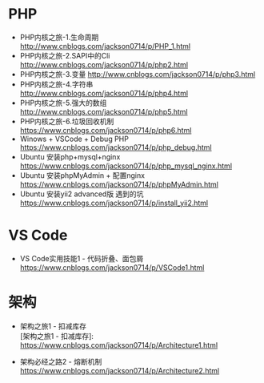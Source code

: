 # PHP
- PHP内核之旅-1.生命周期
http://www.cnblogs.com/jackson0714/p/PHP_1.html
- PHP内核之旅-2.SAPI中的Cli
http://www.cnblogs.com/jackson0714/p/php2.html
- PHP内核之旅-3.变量
http://www.cnblogs.com/jackson0714/p/php3.html
- PHP内核之旅-4.字符串
http://www.cnblogs.com/jackson0714/p/php4.html
- PHP内核之旅-5.强大的数组
http://www.cnblogs.com/jackson0714/p/php5.html
- PHP内核之旅-6.垃圾回收机制
https://www.cnblogs.com/jackson0714/p/php6.html
- Winows + VSCode + Debug PHP
https://www.cnblogs.com/jackson0714/p/php_debug.html
- Ubuntu 安装php+mysql+nginx
https://www.cnblogs.com/jackson0714/p/php_mysql_nginx.html
- Ubuntu 安装phpMyAdmin + 配置nginx
https://www.cnblogs.com/jackson0714/p/phpMyAdmin.html
- Ubuntu 安装yii2 advanced版 遇到的坑
https://www.cnblogs.com/jackson0714/p/install_yii2.html

# VS Code
- VS Code实用技能1 - 代码折叠、面包屑
https://www.cnblogs.com/jackson0714/p/VSCode1.html

# 架构
- 架构之旅1 - 扣减库存  
[架构之旅1 - 扣减库存]: https://www.cnblogs.com/jackson0714/p/Architecture1.html

- 架构必经之路2 - 熔断机制
https://www.cnblogs.com/jackson0714/p/Architecture2.html



